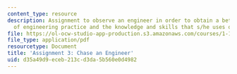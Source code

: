 ```yaml
---
content_type: resource
description: Assignment to observe an engineer in order to obtain a better understanding
  of engineering practice and the knowledge and skills that s/he uses on the job.
file: https://ol-ocw-studio-app-production.s3.amazonaws.com/courses/1-133-masters-of-engineering-concepts-of-engineering-practice-fall-2007/d35a49d9eceb213cd3da5b560e0d4982_assign_3.pdf
file_type: application/pdf
resourcetype: Document
title: 'Assignment 3: Chase an Engineer'
uid: d35a49d9-eceb-213c-d3da-5b560e0d4982
---
```

